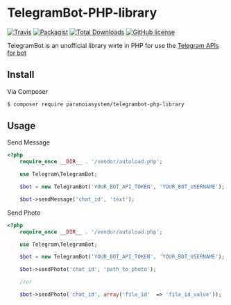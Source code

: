 # TelegramBot-PHP-library

[![Travis](https://img.shields.io/travis/paranoiasystem/TelegramBot-PHP-library.svg?style=flat-square)](https://travis-ci.org/paranoiasystem/TelegramBot-PHP-library)
[![Packagist](https://img.shields.io/packagist/v/paranoiasystem/telegrambot-php-library.svg?style=flat-square)](https://packagist.org/packages/paranoiasystem/telegrambot-php-library)
[![Total Downloads](https://img.shields.io/packagist/dt/paranoiasystem/telegrambot-php-library.svg?style=flat-square)](https://packagist.org/packages/paranoiasystem/telegrambot-php-library)
[![GitHub license](https://img.shields.io/badge/license-GPLv2-blue.svg?style=flat-square)](LICENSE)

TelegramBot is an unofficial library wirte in PHP for use the [Telegram APIs for bot](https://core.telegram.org/bots/api)


## Install

Via Composer

``` bash
$ composer require paranoiasystem/telegrambot-php-library
```

## Usage

Send Message

``` php
<?php
	require_once __DIR__ . '/vendor/autoload.php'; 

	use Telegram\TelegramBot;

	$bot = new TelegramBot('YOUR_BOT_API_TOKEN', 'YOUR_BOT_USERNAME');

	$bot->sendMessage('chat_id', 'text');
```
	
Send Photo

``` php
<?php
	require_once __DIR__ . '/vendor/autoload.php'; 

	use Telegram\TelegramBot;

	$bot = new TelegramBot('YOUR_BOT_API_TOKEN', 'YOUR_BOT_USERNAME');

	$bot->sendPhoto('chat_id', 'path_to_photo');

	//or

	$bot->sendPhoto('chat_id', array('file_id'  => 'file_id_value'));
```